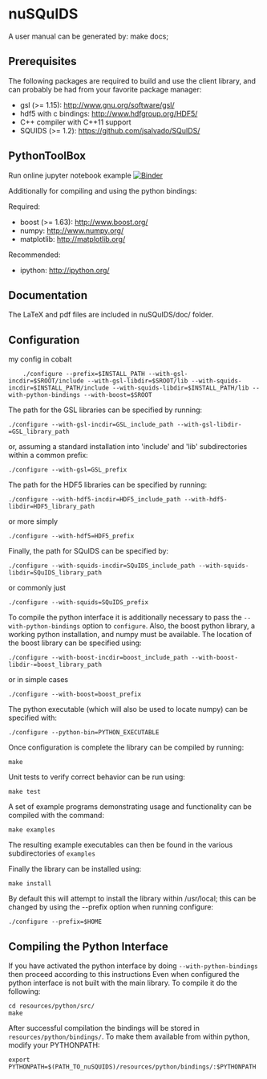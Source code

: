 nuSQuIDS
========

A user manual can be generated by: make docs;

Prerequisites
-------------

The following packages are required to build and use the client library, and
can probably be had from your favorite package manager:

* gsl (>= 1.15): http://www.gnu.org/software/gsl/
* hdf5 with c bindings: http://www.hdfgroup.org/HDF5/
* C++ compiler with C++11 support
* SQUIDS (>= 1.2): https://github.com/jsalvado/SQuIDS/

PythonToolBox
-------------
Run online jupyter notebook example
[![Binder](https://mybinder.org/badge_logo.svg)](https://mybinder.org/v2/gh/arguelles/nuSQuIDS/master?filepath=resources%2Fpython%2Fexample%2FnuSQUIDS-DEMO.ipynb) 

Additionally for compiling and using the python bindings:

Required:
* boost (>= 1.63): http://www.boost.org/
* numpy: http://www.numpy.org/
* matplotlib: http://matplotlib.org/

Recommended:
* ipython: http://ipython.org/

Documentation
-------------

The LaTeX and pdf files are included in nuSQuIDS/doc/ folder.

Configuration
-------------
my config in cobalt

        ./configure --prefix=$INSTALL_PATH --with-gsl-incdir=$SROOT/include --with-gsl-libdir=$SROOT/lib --with-squids-incdir=$INSTALL_PATH/include --with-squids-libdir=$INSTALL_PATH/lib --with-python-bindings --with-boost=$SROOT

The path for the GSL libraries can be specified by running:

	./configure --with-gsl-incdir=GSL_include_path --with-gsl-libdir-=GSL_library_path

or, assuming a standard installation into 'include' and 'lib' subdirectories within a common prefix:

	./configure --with-gsl=GSL_prefix

The path for the HDF5 libraries can be specified by running:

	./configure --with-hdf5-incdir=HDF5_include_path --with-hdf5-libdir=HDF5_library_path

or more simply 

	./configure --with-hdf5=HDF5_prefix

Finally, the path for SQuIDS can be specified by:

	./configure --with-squids-incdir=SQuIDS_include_path --with-squids-libdir=SQuIDS_library_path

or commonly just

	./configure --with-squids=SQuIDS_prefix

To compile the python interface it is additionally necessary to pass the 
`--with-python-bindings` option to `configure`. Also, the boost python library, 
a working python installation, and numpy must be available. The location of the
boost library can be specified using:

	./configure --with-boost-incdir=boost_include_path --with-boost-libdir-=boost_library_path

or in simple cases

	./configure --with-boost=boost_prefix

The python executable (which will also be used to locate numpy) can be specified with:

	./configure --python-bin=PYTHON_EXECUTABLE

Once configuration is complete the library can be compiled by running:

	make

Unit tests to verify correct behavior can be run using:

	make test

A set of example programs demonstrating usage and functionality 
can be compiled with the command:

	make examples

The resulting example executables can then be found in the various 
subdirectories of `examples`

Finally the library can be installed using:

	make install

By default this will attempt to install the library within /usr/local; 
this can be changed by using the --prefix option when running configure:

	./configure --prefix=$HOME

Compiling the Python Interface
------------------------------

If you have activated the python interface by doing `--with-python-bindings` then proceed according to this instructions
Even when configured the python interface is not built with the main library. 
To compile it do the following:

	cd resources/python/src/
	make

After successful compilation the bindings will be stored in `resources/python/bindings/`. 
To make them available from within python, modify your PYTHONPATH:

	export PYTHONPATH=$(PATH_TO_nuSQUIDS)/resources/python/bindings/:$PYTHONPATH
